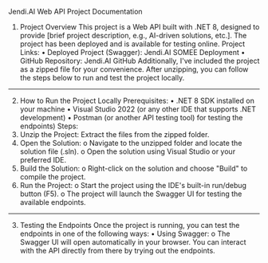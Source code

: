 Jendi.AI Web API Project Documentation
1. Project Overview
This project is a Web API built with .NET 8, designed to provide [brief project description, e.g., AI-driven solutions, etc.]. The project has been deployed and is available for testing online.
Project Links:
•	Deployed Project (Swagger): Jendi.AI SOMEE Deployment
•	GitHub Repository: Jendi.AI GitHub
Additionally, I've included the project as a zipped file for your convenience. After unzipping, you can follow the steps below to run and test the project locally.
________________________________________
2. How to Run the Project Locally
Prerequisites:
•	.NET 8 SDK installed on your machine
•	Visual Studio 2022 (or any other IDE that supports .NET development)
•	Postman (or another API testing tool) for testing the endpoints)
Steps:
1.	Unzip the Project: Extract the files from the zipped folder.
2.	Open the Solution:
o	Navigate to the unzipped folder and locate the solution file (.sln).
o	Open the solution using Visual Studio or your preferred IDE.
3.	Build the Solution:
o	Right-click on the solution and choose "Build" to compile the project.
4.	Run the Project:
o	Start the project using the IDE's built-in run/debug button (F5).
o	The project will launch the Swagger UI for testing the available endpoints.
________________________________________
3. Testing the Endpoints
Once the project is running, you can test the endpoints in one of the following ways:
•	Using Swagger:
o	The Swagger UI will open automatically in your browser. You can interact with the API directly from there by trying out the endpoints.
